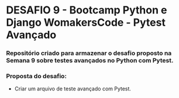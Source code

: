 # DESAFIO 9 - Bootcamp Python e Django WomakersCode - Pytest Avançado
### Repositório criado para armazenar o desafio proposto na Semana 9 sobre testes avançados no Python com Pytest.

### Proposta do desafio:
- Criar um arquivo de teste avançado com Pytest.
